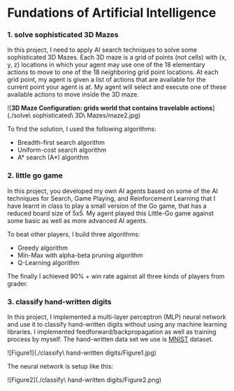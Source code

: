 # Fundations of Artificial Intelligence

### 1. solve sophisticated 3D Mazes

In this project, I need to apply AI search techniques to solve some sophisticated 3D Mazes. Each 3D maze is a grid of points (not cells) with (x, y, z) locations in which your agent may use one of the 18 elementary actions to move to one of the 18 neighboring grid point locations. At each grid point, my agent is given a list of actions that are available for the current point your agent is at. My agent will select and execute one of these available actions to move inside the 3D maze.

![**3D Maze Configuration: grids world that contains travelable actions**](./solve\ sophisticated\ 3D\ Mazes/maze2.jpg)

To find the solution, I used the following algorithms:
- Breadth-first search algorithm
- Uniform-cost search algorithm
- A* search (A*) algorithm

### 2. little go game

In this project, you developed my own AI agents based on some of the AI techniques for Search, Game Playing, and Reinforcement Learning that I have learnt in class to play a small version of the Go game, that has a reduced board size of 5x5. My agent played this Little-Go game against some basic as well as more advanced AI agents. 

To beat other players, I build three algorithms:

- Greedy algorithm
- Min-Max with alpha-beta pruning algorithm
- Q-Learning algorithm

The finally I achieved 90% + win rate against all three kinds of players from grader.

### 3. classify hand-written digits

In this project, I implemented a multi-layer perceptron (MLP) neural network and use it to classify hand-written digits without using any machine learning libraries. I implemented feedforward/backpropagation as well as training process by myself. The hand-written data set we use is [MNIST](http://yann.lecun.com/exdb/mnist/) dataset.

![Figure1](./classify\ hand-written digits/Figure1.jpg)

The neural network is setup like this:

![Figure2](./classify\ hand-written digits/Figure2.png)

